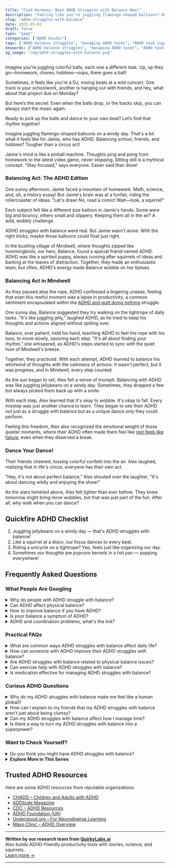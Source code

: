 ```yaml
---
title: "Find Harmony: Beat ADHD Struggles with Balance Now!"
description: "Feeling like you're juggling flamingo-shaped balloons? Our blog on 'ADHD struggles with balance' offers warm insights to help you feel seen and celebrated. Let's dance through this together!"
slug: "adhd-struggles-with-balance"
date: 2025-05-03
draft: false
type: "page"
categories: ["ADHD Guides"]
tags: ["ADHD balance struggles", "managing ADHD tasks", "ADHD task juggling", "ADHD life balance tips", "ADHD focus challenges", "playful ADHD coping", "ADHD task management strategies"]
keywords: ["ADHD balance struggles", "managing ADHD tasks", "ADHD task juggling", "ADHD life balance tips", "ADHD focus challenges", "playful ADHD coping", "ADHD task management strategies"]
og_image: "/og/adhd-struggles-with-balance.png"
---
```


Imagine you're juggling colorful balls, each one a different task. Up, up they go—homework, chores, hobbies—oops, there goes a ball!

Sometimes, it feels like you're a DJ, mixing beats at a wild concert. One track is your schoolwork, another is hanging out with friends, and hey, what about that project due on Monday?

But here’s the secret: Even when the balls drop, or the tracks skip, you can always start the music again.

Ready to pick up the balls and dance to your own beat? Let’s find that rhythm together!

Imagine juggling flamingo-shaped balloons on a windy day. That's a bit what it feels like for Jamie, who has ADHD. Balancing school, friends, and hobbies? Tougher than a circus act!

Jamie's mind is like a pinball machine. Thoughts ping and pong from homework to the latest video game, never stopping. Sitting still is a mythical concept. "Stay focused," says everyone. Easier said than done!

### Balancing Act: The ADHD Edition

One sunny afternoon, Jamie faced a mountain of homework. Math, science, and, oh, a history essay! But Jamie's brain was at a funfair, riding the rollercoaster of ideas. "Let's draw! No, read a comic! Wait—look, a squirrel!"

Each subject felt like a different size balloon in Jamie's hands. Some were big and bouncy, others small and slippery. Keeping them all in the air? A wild, wobbly challenge. 

ADHD struggles with balance were real. But Jamie wasn't alone. With the right tricks, maybe those balloons could float just right.

In the bustling village of Mindwell, where thoughts zipped like hummingbirds, our hero, Balance, found a special friend named ADHD. ADHD was like a spirited puppy, always running after squirrels of ideas and barking at the leaves of distraction. Together, they made an enthusiastic team, but often, ADHD's energy made Balance wobble on her tiptoes.

### Balancing Act in Mindwell

As they paused atop the rope, ADHD confessed a lingering unease, feeling that even this restful moment was a lapse in productivity, a common sentiment encapsulated within the [ADHD and guilt doing nothing](/pages/adhd-and-guilt-doing-nothing/) struggle.

One sunny day, Balance suggested they try walking on the tightrope of daily tasks. "It's like juggling jelly," laughed ADHD, as he tried to keep his thoughts and actions aligned without spilling over.

Balance, ever patient, held his hand, teaching ADHD to feel the rope with his toes, to move slowly, savoring each step. "It's all about finding your rhythm," she whispered, as ADHD's steps started to sync with the quiet hum of Mindwell's breeze.

Together, they practiced. With each attempt, ADHD learned to balance his whirlwind of thoughts with the calmness of actions. It wasn't perfect, but it was progress, and in Mindwell, every step counted.

As the sun began to set, Alex felt a sense of triumph. Balancing with ADHD was like juggling jellybeans on a windy day. Sometimes, they dropped a few but always picked them back up with a smile.

With each step, Alex learned that it's okay to wobble. It's okay to fall. Every misstep was just another chance to learn. They began to see their ADHD not just as a struggle with balance but as a unique dance only they could perform.

Feeling this freedom, Alex also recognized the emotional weight of those quieter moments, where their ADHD often made them feel like [rest feels like failure](/pages/adhd-rest-feels-like-failure/), even when they deserved a break.

### Dance Your Dance!

Their friends cheered, tossing colorful confetti into the air. Alex laughed, realizing that in life's circus, everyone has their own act.

"Hey, it's not about perfect balance," Alex shouted over the laughter, "It's about dancing wildly and enjoying the show!"

As the stars twinkled above, Alex felt lighter than ever before. They knew tomorrow might bring more wobbles, but that was just part of the fun. After all, why walk when you can dance?

## Quickfire ADHD Checklist

1. Juggling jellybeans on a windy day — that's ADHD struggles with balance!
2. Like a squirrel at a disco, our focus dances to every beat.
3. Riding a unicycle on a tightrope? Yep, feels just like organizing our day.
4. Sometimes our thoughts are popcorn kernels in a hot pan — popping everywhere!

## Frequently Asked Questions



### What People Are Googling

<details><summary>Why do people with ADHD struggle with balance?</summary><p>People with ADHD often find balance challenging because their brains juggle a lot of stimuli at once, making it hard to prioritize and organize tasks. This can feel a bit like trying to keep a bunch of plates spinning in the air! Plus, the fluctuating energy levels and varied interests common in ADHD can make it tricky to stick to a routine or manage time effectively. Remember, it's perfectly okay to find this difficult, and there are strategies and tools that can really help in managing these challenges.</p></details>
<details><summary>Can ADHD affect physical balance?</summary><p>Absolutely, ADHD can indeed influence physical balance! Many folks aren't aware that the challenges of ADHD often extend beyond attention issues and can impact motor skills, including balance and coordination. This happens because the areas of the brain that help us plan and execute physical movements might interact differently when you have ADHD. So, if you find yourself a bit more clumsy or prone to bumps and spills, it's just another part of the unique way your brain is wired!</p></details>
<details><summary>How to improve balance if you have ADHD?</summary><p>Improving balance when you have ADHD is all about finding the right mix of structure and flexibility in your day. Start by creating a simple routine that includes time for work, play, and relaxation. Break tasks into smaller, manageable chunks and use tools like timers or apps to keep you on track without feeling overwhelmed. Don’t forget to weave in short breaks for quick walks or mindfulness exercises—these small pauses can really help in maintaining your overall balance and focus.</p></details>
<details><summary>Is poor balance a symptom of ADHD?</summary><p>Absolutely, it can be! ADHD can sometimes impact coordination and physical movement, including your sense of balance. This is because ADHD affects motor skills and the way our brain processes information that helps us navigate physical spaces. It's just another layer of the diverse ways ADHD manifests, so if you find yourself a bit more clumsy or prone to tripping, you're definitely not alone in that experience.</p></details>
<details><summary>ADHD and coordination problems, what's the link?</summary><p>Absolutely, it's quite common to wonder about this! ADHD and coordination issues often go hand-in-hand due to the way ADHD affects brain functions that are involved in planning and executing physical movements. This is sometimes referred to as motor clumsiness or dyspraxia in the context of ADHD. Knowing this, it's important to approach physical activities with patience and perhaps a bit more preparation, but remember, practice will always help you improve over time. You're doing just fine!</p></details>



### Practical FAQs

<details><summary>What are common ways ADHD struggles with balance affect daily life?</summary><p>Absolutely, finding balance with ADHD can definitely be a bit of a juggling act! Commonly, you might notice that balancing time management is a challenge, where tasks can either take much longer than expected or get forgotten. Emotionally, too, there might be highs and lows that feel more intense and less predictable than for others. Remember, while these waves can feel overwhelming, every day offers a new chance to find little strategies and habits that can help smooth things out.</p></details>
<details><summary>How can someone with ADHD improve their ADHD struggles with balance?</summary><p>Absolutely, finding balance when you have ADHD can sometimes feel like a gentle dance that requires a bit of practice and patience. One helpful approach is to break tasks into smaller, manageable pieces, which can make your day feel less overwhelming and more achievable. It's also beneficial to establish routines that create structure while still allowing flexibility—think of it as setting up cozy little checkpoints throughout your day. And remember, it’s perfectly okay to ask for help or to use tools like timers and apps designed to assist in managing time and maintaining focus. You're already doing wonderfully by seeking strategies that work best for you!</p></details>
<details><summary>Are ADHD struggles with balance related to physical balance issues?</summary><p>Absolutely, and you're not alone in wondering about this! Many people with ADHD do experience challenges with physical balance and coordination, a concept known as motor incoordination or dyspraxia. It might manifest as clumsiness, difficulty with sports, or even struggles with tasks that require fine motor skills. Embracing strategies like physical therapy, exercises to improve balance, or engaging in activities like yoga can be quite beneficial. Remember, each step you take towards managing these aspects is a wonderful progress!</p></details>
<details><summary>Can exercise help with ADHD struggles with balance?</summary><p>Absolutely, exercise can be a wonderful ally in managing ADHD, including issues with balance! Engaging in physical activities, particularly those that emphasize coordination and balance like yoga, martial arts, or even simple routines like balancing on one foot, can significantly improve your physical equilibrium. Not only does exercise help enhance your motor skills, but it also boosts brain functions that are crucial for focus and self-regulation, which can be challenging for those with ADHD. So, incorporating a bit of movement into your daily routine could be a delightful and effective way to balance both your body and mind.</p></details>
<details><summary>Is medication effective for managing ADHD struggles with balance?</summary><p>Absolutely, medication can be a helpful tool for many people managing ADHD, especially when it comes to finding more balance in daily life. Stimulant medications, for instance, are often quite effective in improving focus and reducing impulsivity, which can make it easier to handle day-to-day tasks more smoothly. Of course, it's important to work closely with a healthcare provider to find the right medication and dose for you, as everyone's body reacts differently. Alongside medication, strategies like structured routines and mindfulness can also significantly enhance your ability to maintain balance.</p></details>



### Curious ADHD Questions

<details><summary>Why do my ADHD struggles with balance make me feel like a human pinball?</summary><p>Ah, feeling like a human pinball because of ADHD balance struggles can be quite disorienting, can't it? ADHD often affects our ability to regulate our attention and impulsivity, making it feel like you're bouncing from one thing to another without much control. This constant shifting can certainly feel akin to a pinball zipping around! Remember, it's completely okay to acknowledge this challenge, and there are strategies that can help bring a bit more steadiness into your daily life.</p></details>
<details><summary>How can I explain to my friends that my ADHD struggles with balance aren't just about being clumsy?</summary><p>Absolutely, it's great that you want to open up about this! You could start by explaining that ADHD affects various aspects of coordination and spatial awareness, not just attention. Let them know that these challenges are part of how your brain processes sensory and motor information differently, which can impact balance and physical coordination. It might help to liken it to tuning a radio—sometimes the signals just don't come in as clearly, and it's not a reflection of effort or desire to move smoothly. This can make it easier for your friends to understand that it's a genuine part of your ADHD experience, not just simple clumsiness.</p></details>
<details><summary>Can my ADHD struggles with balance affect how I manage time?</summary><p>Absolutely, it's quite common for folks with ADHD to find time management challenging, and difficulties with balance can definitely play into that. ADHD can affect your ability to estimate how long tasks will take, prioritize them effectively, and switch between tasks smoothly. This can make it feel like you're always running behind or struggling to keep up with your commitments. Remember, you're not alone in this, and with some tailored strategies and perhaps some supportive tools or apps, you can improve your time management skills in a way that feels more manageable and less overwhelming.</p></details>
<details><summary>Is there a way to turn my ADHD struggles with balance into a superpower?</summary><p>Absolutely, turning your ADHD-related challenges into strengths is a beautifully empowering approach! Many people with ADHD find that their ability to hyperfocus can be like a superpower, especially when channeled into activities they love or projects that spark their interest. This unique trait can lead to exceptional creativity, problem-solving skills, and the ability to think outside the box — qualities that are highly valued in many areas of life. Embracing and harnessing these abilities can help you create a fulfilling path where your natural inclinations are not just accepted but celebrated.</p></details>



### Want to Check Yourself?

<details><summary>Do you think you might have ADHD struggles with balance?</summary><p>Absolutely, finding balance can indeed be a common struggle for those with ADHD. The fluctuating energy levels, varying interests, and challenges in prioritizing can make it tricky to maintain a steady rhythm in daily life. Remember, it’s perfectly okay to have days where balance seems a bit out of reach. Embracing tools like structured routines or perhaps a visual planner might help create a more harmonious balance. You’re doing great by exploring and acknowledging these challenges!</p></details>

<script type="application/ld+json">
{
  "@context": "https://schema.org",
  "@type": "FAQPage",
  "mainEntity": [
    {
      "@type": "Question",
      "name": "Why do people with ADHD struggle with balance?",
      "acceptedAnswer": {
        "@type": "Answer",
        "text": "People with ADHD often find balance challenging because their brains juggle a lot of stimuli at once, making it hard to prioritize and organize tasks. This can feel a bit like trying to keep a bunch of plates spinning in the air! Plus, the fluctuating energy levels and varied interests common in ADHD can make it tricky to stick to a routine or manage time effectively. Remember, it's perfectly okay to find this difficult, and there are strategies and tools that can really help in managing these challenges."
      }
    },
    {
      "@type": "Question",
      "name": "Can ADHD affect physical balance?",
      "acceptedAnswer": {
        "@type": "Answer",
        "text": "Absolutely, ADHD can indeed influence physical balance! Many folks aren't aware that the challenges of ADHD often extend beyond attention issues and can impact motor skills, including balance and coordination. This happens because the areas of the brain that help us plan and execute physical movements might interact differently when you have ADHD. So, if you find yourself a bit more clumsy or prone to bumps and spills, it's just another part of the unique way your brain is wired!"
      }
    },
    {
      "@type": "Question",
      "name": "How to improve balance if you have ADHD?",
      "acceptedAnswer": {
        "@type": "Answer",
        "text": "Improving balance when you have ADHD is all about finding the right mix of structure and flexibility in your day. Start by creating a simple routine that includes time for work, play, and relaxation. Break tasks into smaller, manageable chunks and use tools like timers or apps to keep you on track without feeling overwhelmed. Don\u2019t forget to weave in short breaks for quick walks or mindfulness exercises\u2014these small pauses can really help in maintaining your overall balance and focus."
      }
    },
    {
      "@type": "Question",
      "name": "Is poor balance a symptom of ADHD?",
      "acceptedAnswer": {
        "@type": "Answer",
        "text": "Absolutely, it can be! ADHD can sometimes impact coordination and physical movement, including your sense of balance. This is because ADHD affects motor skills and the way our brain processes information that helps us navigate physical spaces. It's just another layer of the diverse ways ADHD manifests, so if you find yourself a bit more clumsy or prone to tripping, you're definitely not alone in that experience."
      }
    },
    {
      "@type": "Question",
      "name": "ADHD and coordination problems, what's the link?",
      "acceptedAnswer": {
        "@type": "Answer",
        "text": "Absolutely, it's quite common to wonder about this! ADHD and coordination issues often go hand-in-hand due to the way ADHD affects brain functions that are involved in planning and executing physical movements. This is sometimes referred to as motor clumsiness or dyspraxia in the context of ADHD. Knowing this, it's important to approach physical activities with patience and perhaps a bit more preparation, but remember, practice will always help you improve over time. You're doing just fine!"
      }
    }
  ]
}
</script>
<script type="application/ld+json">
{
  "@context": "https://schema.org",
  "@type": "Article",
  "author": {
    "@type": "Person",
    "name": "QuirkyLabs",
    "url": "https://quirkylabs.ai/about"
  },
  "headline": "\"Find Harmony: Beat ADHD Struggles with Balance Now!\"",
  "mainEntityOfPage": "https://blog.quirkylabs.ai/pages/adhd-struggles-with-balance/",
  "datePublished": "2025-05-03"
}
</script>
<script type="application/ld+json">
{
  "@context": "https://schema.org",
  "@type": "BreadcrumbList",
  "itemListElement": [
    {
      "@type": "ListItem",
      "position": 1,
      "name": "Home",
      "item": "https://quirkylabs.ai/"
    },
    {
      "@type": "ListItem",
      "position": 2,
      "name": "Blog",
      "item": "https://blog.quirkylabs.ai/"
    },
    {
      "@type": "ListItem",
      "position": 3,
      "name": "\"Find Harmony: Beat ADHD Struggles with Balance Now!\"",
      "item": "https://blog.quirkylabs.ai/pages/adhd-struggles-with-balance/"
    }
  ]
}
</script>

<details>
<summary><strong>Explore More in This Series</strong></summary>

- [Adhd Rest Feels Like Failure](/pages/adhd-rest-feels-like-failure/)
- [Adhd Cant Enjoy Leisure](/pages/adhd-cant-enjoy-leisure/)
- [Adhd Can’T Just Chill](/pages/adhd-can’t-just-chill/)
- [Adhd Rest Doesnt Recharge](/pages/adhd-rest-doesnt-recharge/)
- [Adhd Always Be Doing](/pages/adhd-always-be-doing/)
- [Adhd Toxic Productivity Cycle](/pages/adhd-toxic-productivity-cycle/)
- [Adhd Grind Or Collapse](/pages/adhd-grind-or-collapse/)
- [Adhd Productivity Shame](/pages/adhd-productivity-shame/)
</details>



## Trusted ADHD Resources

Here are some ADHD resources from reputable organizations:

- [CHADD – Children and Adults with ADHD](https://chadd.org)
- [ADDitude Magazine](https://www.additudemag.com)
- [CDC – ADHD Resources](https://www.cdc.gov/ncbddd/adhd)
- [ADHD Foundation (UK)](https://www.adhdfoundation.org.uk)
- [Understood.org – For Neurodiverse Learning](https://www.understood.org)
- [Mayo Clinic – ADHD Overview](https://www.mayoclinic.org/diseases-conditions/adhd)


---

**Written by our research team from [QuirkyLabs.ai](https://quirkylabs.ai)**  
Alex builds ADHD-friendly productivity tools with stories, science, and squirrels.  
[Learn more →](https://quirkylabs.ai)

---